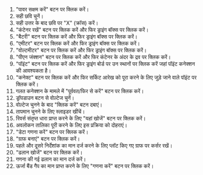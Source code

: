 1. "पावर सक्षम करें" बटन पर क्लिक करें।<br>  
2. सही छवि चुनें।<br>  
3. सही उत्तर के बाद छवि पर "X" (क्रॉस) करें।<br>  
4. "कंटेनर रखें" बटन पर क्लिक करें और फिर ड्राइंग बॉक्स पर क्लिक करें।<br>  
5. "बैटरी" बटन पर क्लिक करें और फिर ड्राइंग बॉक्स पर क्लिक करें।<br>  
6. "एमीटर" बटन पर क्लिक करें और फिर ड्राइंग बॉक्स पर क्लिक करें।<br>  
7. "वोल्टमीटर" बटन पर क्लिक करें और फिर ड्राइंग बॉक्स पर क्लिक करें।<br>  
8. "पीएन जंक्शन" बटन पर क्लिक करें और फिर कंटेनर के अंदर के द्रव पर क्लिक करें।<br>  
9. "पॉइंट" बटन पर क्लिक करें और फिर ड्राइंग बोर्ड पर उन स्थानों पर क्लिक करें जहां पॉइंट कनेक्शन की आवश्यकता है।<br>  
10. "कनेक्ट" बटन पर क्लिक करें और फिर सर्किट आरेख को पूरा करने के लिए जुड़े जाने वाले पॉइंट पर क्लिक करें।<br>  
11. गलत कनेक्शन के मामले में "पूर्ववत/फिर से करें" बटन पर क्लिक करें।<br>  
12. ड्रॉपडाउन बटन से वोल्टेज चुनें।<br>  
13. वोल्टेज चुनने के बाद "क्लिक करें" बटन दबाएं।<br>  
14. तापमान चुनने के लिए स्लाइडर खींचें।<br>  
15. रिवर्स संतृप्त धारा प्राप्त करने के लिए "यहां खोजें" बटन पर क्लिक करें।<br>  
16. अवलोकन तालिका पूरी करने के लिए इस प्रक्रिया को दोहराएं।<br>  
17. "डेटा गणना करें" बटन पर क्लिक करें।<br>  
18. "ग्राफ बनाएं" बटन पर क्लिक करें।<br>  
19. पहले और दूसरे निर्देशांक का मान दर्ज करने के लिए प्लॉट किए गए ग्राफ पर कर्सर रखें।<br>  
20. "ढलान खोजें" बटन पर क्लिक करें।<br>  
21. गणना की गई ढलान का मान दर्ज करें।<br>  
22. ऊर्जा बैंड गैप का मान प्राप्त करने के लिए "गणना करें" बटन पर क्लिक करें।